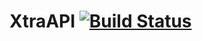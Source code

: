 XtraAPI [![Build Status](https://travis-ci.org/XtraStudio/XtraAPI.svg?branch=master)](https://travis-ci.org/XtraStudio/XtraAPI)
=======
